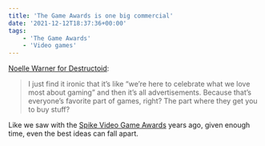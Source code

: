 ```yaml
---
title: 'The Game Awards is one big commercial'
date: '2021-12-12T18:37:36+00:00'
tags:
    - 'The Game Awards'
    - 'Video games'
---
```


[Noelle Warner for Destructoid](https://www.destructoid.com/the-game-awards-need-to-change/):

> I just find it ironic that it’s like “we’re here to celebrate what we love most about gaming” and then it’s all advertisements. Because that’s everyone’s favorite part of games, right? The part where they get you to buy stuff?

Like we saw with the [Spike Video Game Awards](https://en.wikipedia.org/wiki/Spike_Video_Game_Awards) years ago, given enough time, even the best ideas can fall apart.
